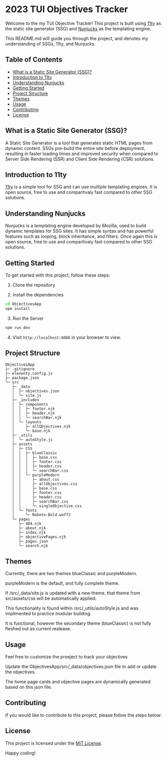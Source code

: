 # 2023 TUI Objectives Tracker

Welcome to the my TUI Objective Tracker! This project is built using [11ty](https://www.11ty.dev/) as the static site generator (SSG) and [Nunjucks](https://mozilla.github.io/nunjucks/) as the templating engine.

This README.md will guide you through the project, and denotes my understanding of SSGs, 11ty, and Nunjucks.


## Table of Contents
- [What is a Static Site Generator (SSG)?](#what-is-a-static-site-generator-ssg)
- [Introduction to 11ty](#introduction-to-11ty)
- [Understanding Nunjucks](#understanding-nunjucks)
- [Getting Started](#getting-started)
- [Project Structure](#project-structure)
- [Themes](#themes)
- [Usage](#usage)
- [Contributing](#contributing)
- [License](#license)

## What is a Static Site Generator (SSG)?

A Static Site Generator is a tool that generates static HTML pages from dynamic content. SSGs pre-build the entire site before deployment, resulting in faster loading times and improved security when compared to Server Side Rendering (SSR) and Client Side Rendering (CSR) solutions.

## Introduction to 11ty

[11ty](https://www.11ty.dev/) is a simple tool for SSG and can use multiple templating engines. It is open source, free to use and comparitvaly fast compared to other SSG solutions.

## Understanding Nunjucks
Nunjucks is a templating engine developed by Mozilla, used to build dynamic templates for SSG sites.
It has simple syntax and has powerful features such as looping, block inheritance, and filters.
Once again this is open source, free to use and comparitvaly fast compared to other SSG solutions.


## Getting Started

To get started with this project, follow these steps:

1. Clone the repository

2. Install the dependencies

```bash
cd ObjectivesApp
npm install
```
3. Run the Server

```bash
npm run dev
```
4. Visit `http://localhost:8080` in your browser to view.

## Project Structure

```
ObjectivesApp
├─ .gitignore
├─ eleventy.config.js
├─ package.json
└─ src
   ├─ _data
   │  ├─ objectives.json
   │  └─ site.js
   ├─ _includes
   │  ├─ components
   │  │  ├─ footer.njk
   │  │  ├─ header.njk
   │  │  └─ searchBar.njk
   │  └─ layouts
   │     ├─ allObjectives.njk
   │     └─ base.njk
   ├─ _utils
   │  └─ autoStyle.js
   ├─ assets
   │  ├─ CSS
   │  │  ├─ blueClassic
   │  │  │  ├─ base.css
   │  │  │  ├─ footer.css
   │  │  │  ├─ header.css
   │  │  │  └─ searchBar.css
   │  │  └─ purpleModern
   │  │     ├─ about.css
   │  │     ├─ allObjectives.css
   │  │     ├─ base.css
   │  │     ├─ footer.css
   │  │     ├─ header.css
   │  │     ├─ searchBar.css
   │  │     └─ singleObjective.css
   │  └─ fonts
   │     └─ Roboto-Bold.woff2
   └─ pages
      ├─ 404.njk
      ├─ about.njk
      ├─ index.njk
      ├─ objectivePages.njk
      ├─ pages.json
      └─ search.njk
```

## Themes

Currently, there are two themes blueClassic and purpleModern.

purpleModern is the default, and fully complete theme.

If /src/_data/site.js is updated with a new theme, that theme from src/assets/css will be automatically applied.

This functionality is found within /src/_utils/autoStyle.js and was implimented to practice modular building.

It is functional, however the secondary theme (blueClassic) is not fully fleshed out as current realease.


## Usage

Feel free to customize the proeject to track your objectives

Update the ObjectivesApp/src/_data/objectives.json file to add or update the objectives.

The home page cards and objective pages are dynamically generated based on this json file.


## Contributing

If you would like to contribute to this project, please follow the steps below:


## License

This project is licensed under the [MIT License](https://opensource.org/licenses/MIT).

Happy coding!

